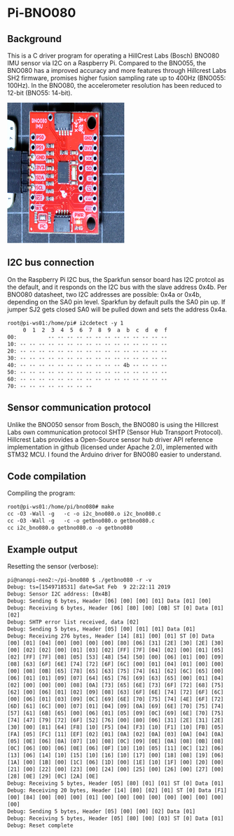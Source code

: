 # Pi-BNO080

## Background

This is a C driver program for operating a HillCrest Labs (Bosch) BNO080 IMU sensor via I2C on a Raspberry Pi. Compared to the BNO055, the BNO080 has a improved accuracy and more features through Hillcrest Labs SH2 firmware, promises higher fusion sampling rate up to 400Hz (BNO055: 100Hz). In the BNO080, the accelerometer resolution has been reduced to 12-bit (BNO55: 14-bit).

<img src="sparkfun-bno080.png" height="320px" width="267px">

## I2C bus connection

On the Raspberry Pi I2C bus, the Sparkfun sensor board has I2C protcol as the default, and it responds  on the I2C bus with the slave address 0x4b. Per BNO080 datasheet, two I2C addresses are possible: 0x4a or 0x4b, depending on the SA0 pin level. Sparkfun by default pulls the SA0 pin up. If jumper SJ2 gets closed SA0 will be pulled down and sets the address 0x4a.

```
root@pi-ws01:/home/pi# i2cdetect -y 1
     0  1  2  3  4  5  6  7  8  9  a  b  c  d  e  f
00:          -- -- -- -- -- -- -- -- -- -- -- -- --
10: -- -- -- -- -- -- -- -- -- -- -- -- -- -- -- --
20: -- -- -- -- -- -- -- -- -- -- -- -- -- -- -- --
30: -- -- -- -- -- -- -- -- -- -- -- -- -- -- -- --
40: -- -- -- -- -- -- -- -- -- -- -- 4b -- -- -- --
50: -- -- -- -- -- -- -- -- -- -- -- -- -- -- -- --
60: -- -- -- -- -- -- -- -- -- -- -- -- -- -- -- --
70: -- -- -- -- -- -- -- --
```

## Sensor communication protocol

Unlike the BNO050 sensor from Bosch, the BNO080 is using the Hillcrest Labs own communication protocol SHTP (Sensor Hub Transport Protocol). Hillcrest Labs provides a Open-Source sensor hub driver API reference implementation in github (licensed under Apache 2.0), implemented with STM32 MCU. I found the Arduino driver for BNO080 easier to understand.

## Code compilation

Compiling the program:
````
root@pi-ws01:/home/pi/bno080# make
cc -O3 -Wall -g   -c -o i2c_bno080.o i2c_bno080.c
cc -O3 -Wall -g   -c -o getbno080.o getbno080.c
cc i2c_bno080.o getbno080.o -o getbno080
````

## Example output

Resetting the sensor (verbose):
```
pi@nanopi-neo2:~/pi-bno080 $ ./getbno080 -r -v
Debug: ts=[1549718531] date=Sat Feb  9 22:22:11 2019
Debug: Sensor I2C address: [0x4B]
Debug: Sending 6 bytes, Header [06] [00] [00] [01] Data [01] [00]
Debug: Receiving 6 bytes, Header [06] [80] [00] [0B] ST [0] Data [01] [02]
Debug: SHTP error list received, data [02]
Debug: Sending 5 bytes, Header [05] [00] [01] [01] Data [01]
Debug: Receiving 276 bytes, Header [14] [81] [00] [01] ST [0] Data [00] [01] [04] [00] [00] [00] [00] [80] [06] [31] [2E] [30] [2E] [30] [00] [02] [02] [00] [01] [03] [02] [FF] [7F] [04] [02] [00] [01] [05] [02] [FF] [7F] [08] [05] [53] [48] [54] [50] [00] [06] [01] [00] [09] [08] [63] [6F] [6E] [74] [72] [6F] [6C] [00] [01] [04] [01] [00] [00] [00] [08] [0B] [65] [78] [65] [63] [75] [74] [61] [62] [6C] [65] [00] [06] [01] [01] [09] [07] [64] [65] [76] [69] [63] [65] [00] [01] [04] [02] [00] [00] [00] [08] [0A] [73] [65] [6E] [73] [6F] [72] [68] [75] [62] [00] [06] [01] [02] [09] [08] [63] [6F] [6E] [74] [72] [6F] [6C] [00] [06] [01] [03] [09] [0C] [69] [6E] [70] [75] [74] [4E] [6F] [72] [6D] [61] [6C] [00] [07] [01] [04] [09] [0A] [69] [6E] [70] [75] [74] [57] [61] [6B] [65] [00] [06] [01] [05] [09] [0C] [69] [6E] [70] [75] [74] [47] [79] [72] [6F] [52] [76] [00] [80] [06] [31] [2E] [31] [2E] [30] [00] [81] [64] [F8] [10] [F5] [04] [F3] [10] [F1] [10] [FB] [05] [FA] [05] [FC] [11] [EF] [02] [01] [0A] [02] [0A] [03] [0A] [04] [0A] [05] [0E] [06] [0A] [07] [10] [08] [0C] [09] [0E] [0A] [08] [0B] [08] [0C] [06] [0D] [06] [0E] [06] [0F] [10] [10] [05] [11] [0C] [12] [06] [13] [06] [14] [10] [15] [10] [16] [10] [17] [00] [18] [08] [19] [06] [1A] [00] [1B] [00] [1C] [06] [1D] [00] [1E] [10] [1F] [00] [20] [00] [21] [00] [22] [00] [23] [00] [24] [00] [25] [00] [26] [00] [27] [00] [28] [0E] [29] [0C] [2A] [0E]
Debug: Receiving 5 bytes, Header [05] [80] [01] [01] ST [0] Data [01]
Debug: Receiving 20 bytes, Header [14] [80] [02] [01] ST [0] Data [F1] [00] [84] [00] [00] [00] [01] [00] [00] [00] [00] [00] [00] [00] [00] [00]
Debug: Sending 5 bytes, Header [05] [00] [00] [02] Data [01]
Debug: Receiving 5 bytes, Header [05] [80] [00] [03] ST [0] Data [01]
Debug: Reset complete
```

